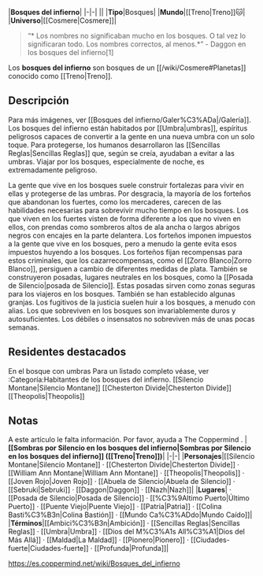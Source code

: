 

|**Bosques del infierno**|
|-|-|
||
|**Tipo**|Bosques|
|**Mundo**|[[Treno\|Treno]]🐱︎|
|**Universo**|[[Cosmere\|Cosmere]]|

>“* Los nombres no significaban mucho en los bosques. O tal vez lo significaran todo. Los nombres correctos, al menos.*”
\- Daggon en los bosques del infierno[1]


Los **bosques del infierno** son bosques de un [[/wiki/Cosmere#Planetas]] conocido como [[Treno\|Treno]].

## Descripción
Para más imágenes, ver [[Bosques del infierno/Galer%C3%ADa\|/Galería]].
Los bosques del infierno están habitados por [[Umbra\|umbras]], espíritus peligrosos capaces de convertir a la gente en una nueva umbra con un solo toque. Para protegerse, los humanos desarrollaron las [[Sencillas Reglas\|Sencillas Reglas]] que, según se creía, ayudaban a evitar a las umbras. Viajar por los bosques, especialmente de noche, es extremadamente peligroso.

 
La gente que vive en los bosques suele construir fortalezas para vivir en ellas y protegerse de las umbras. Por desgracia, la mayoría de los forteños que abandonan los fuertes, como los mercaderes, carecen de las habilidades necesarias para sobrevivir mucho tiempo en los bosques. Los que viven en los fuertes visten de forma diferente a los que no viven en ellos, con prendas como sombreros altos de ala ancha o largos abrigos negros con encajes en la parte delantera. Los forteños imponen impuestos a la gente que vive en los bosques, pero a menudo la gente evita esos impuestos huyendo a los bosques. Los forteños fijan recompensas para estos criminales, que los cazarrecompensas, como el [[Zorro Blanco\|Zorro Blanco]], persiguen a cambio de diferentes medidas de plata.
También se construyeron posadas, lugares neutrales en los bosques, como la [[Posada de Silencio\|posada de Silencio]]. Estas posadas sirven como zonas seguras para los viajeros en los bosques. También se han establecido algunas granjas. 
Los fugitivos de la justicia suelen huir a los bosques, a menudo con alias. Los que sobreviven en los bosques son invariablemente duros y autosuficientes. Los débiles o insensatos no sobreviven más de unas pocas semanas.

## Residentes destacados
  En el bosque con umbras
Para un listado completo véase, ver :Categoría:Habitantes de los bosques del infierno.
[[Silencio Montane\|Silencio Montane]]
[[Chesterton Divide\|Chesterton Divide]]
[[Theopolis\|Theopolis]]
## Notas

A este artículo le falta información. Por favor, ayuda a The Coppermind .
|**[[Sombras por Silencio en los bosques del infierno\|Sombras por Silencio en los bosques del infierno]] ([[Treno\|Treno]])**|
|-|-|
|**Personajes**|[[Silencio Montane\|Silencio Montane]] · [[Chesterton Divide\|Chesterton Divide]] · [[William Ann Montane\|William Ann Montane]] · [[Theopolis\|Theopolis]] · [[Joven Rojo\|Joven Rojo]] · [[Abuela de Silencio\|Abuela de Silencio]] · [[Sebruki\|Sebruki]] · [[Daggon\|Daggon]] · [[Nazh\|Nazh]]|
|**Lugares**| · [[Posada de Silencio\|Posada de Silencio]] · [[%C3%9Altimo Puerto\|Último Puerto]] · [[Puente Viejo\|Puente Viejo]] · [[Patria\|Patria]] · [[Colina Basti%C3%B3n\|Colina Bastión]] · [[Mundo Ca%C3%ADdo\|Mundo Caído]]|
|**Términos**|[[Ambici%C3%B3n\|Ambición]] · [[Sencillas Reglas\|Sencillas Reglas]] · [[Umbra\|Umbra]] · [[Dios del M%C3%A1s All%C3%A1\|Dios del Más Allá]] · [[Maldad\|La Maldad]] · [[Pionero\|Pionero]] · [[Ciudades-fuerte\|Ciudades-fuerte]] · [[Profunda\|Profunda]]|



https://es.coppermind.net/wiki/Bosques_del_infierno